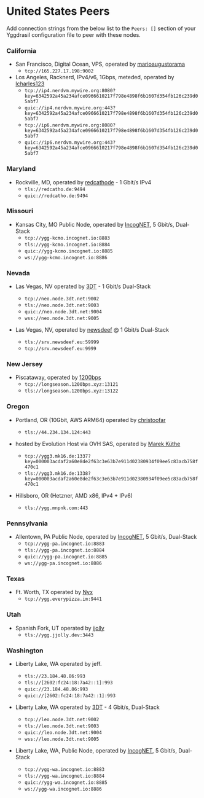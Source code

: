 # United States Peers

Add connection strings from the below list to the `Peers: []` section of your
Yggdrasil configuration file to peer with these nodes.

### California

* San Francisco, Digital Ocean, VPS, operated by [marioaugustorama](https://github.com/marioaugustorama)
  * `tcp://165.227.17.198:9002`
* Los Angeles, Racknerd, IPv4/v6, 1Gbps, meteded, operated by [lcharles123](https://github.com/lcharles123)
  * `tcp://ip4.nerdvm.mywire.org:8080?key=6342592a45a234afce0966610217f798e4898f6b1607d354fb126c239d05abf7`
  * `quic://ip4.nerdvm.mywire.org:443?key=6342592a45a234afce0966610217f798e4898f6b1607d354fb126c239d05abf7`
  * `tcp://ip6.nerdvm.mywire.org:8080?key=6342592a45a234afce0966610217f798e4898f6b1607d354fb126c239d05abf7`
  * `quic://ip6.nerdvm.mywire.org:443?key=6342592a45a234afce0966610217f798e4898f6b1607d354fb126c239d05abf7`

### Maryland

* Rockville, MD, operated by [redcathode](https://redcatho.de) - 1 Gbit/s IPv4
  * `tls://redcatho.de:9494`
  * `quic://redcatho.de:9494`

### Missouri

* Kansas City, MO Public Node, operated by [IncogNET](https://incognet.io/), 5 Gbit/s, Dual-Stack
  * `tcp://ygg-kcmo.incognet.io:8883`
  * `tls://ygg-kcmo.incognet.io:8884`
  * `quic://ygg-kcmo.incognet.io:8885`
  * `ws://ygg-kcmo.incognet.io:8886`

### Nevada

* Las Vegas, NV operated by [3DT](https://3dt.net) - 1 Gbit/s Dual-Stack
  * `tcp://neo.node.3dt.net:9002`
  * `tls://neo.node.3dt.net:9003`
  * `quic://neo.node.3dt.net:9004`
  * `wss://neo.node.3dt.net:9005`

* Las Vegas, NV, operated by [newsdeef](https://newsdeef.eu) @ 1 Gbit/s Dual-Stack
  * `tls://srv.newsdeef.eu:59999`
  * `tcp://srv.newsdeef.eu:9999`

### New Jersey

* Piscataway, operated by [1200bps](https://longseason.1200bps.xyz)
  * `tcp://longseason.1200bps.xyz:13121`
  * `tls://longseason.1200bps.xyz:13122`

### Oregon

* Portland, OR (10Gbit, AWS ARM64) operated by [christoofar](https://github.com/christoofar)
  * `tls://44.234.134.124:443`

* hosted by Evolution Host via OVH SAS, operated by [Marek Küthe](https://mk16.de/)
  * `tcp://ygg3.mk16.de:1337?key=000003acdaf2a60e8de2f63c3e63b7e911d02380934f09ee5c83acb758f470c1`
  * `tls://ygg3.mk16.de:1338?key=000003acdaf2a60e8de2f63c3e63b7e911d02380934f09ee5c83acb758f470c1`

* Hillsboro, OR (Hetzner, AMD x86, IPv4 + IPv6)
  * `tls://ygg.mnpnk.com:443`

### Pennsylvania

* Allentown, PA Public Node, operated by [IncogNET](https://incognet.io/), 5 Gbit/s, Dual-Stack
  * `tcp://ygg-pa.incognet.io:8883`
  * `tls://ygg-pa.incognet.io:8884`
  * `quic://ygg-pa.incognet.io:8885`
  * `ws://ygg-pa.incognet.io:8886`

### Texas

* Ft. Worth, TX operated by [Nyx](https://nyx.everypizza.im)
  * `tcp://ygg.everypizza.im:9441`

### Utah

* Spanish Fork, UT operated by [jjolly](https://github.com/jjolly)
  * `tls://ygg.jjolly.dev:3443`

### Washington

* Liberty Lake, WA operated by jeff.
  * `tls://23.184.48.86:993`
  * `tls://[2602:fc24:18:7a42::1]:993`
  * `quic://23.184.48.86:993`
  * `quic://[2602:fc24:18:7a42::1]:993`

* Liberty Lake, WA operated by [3DT](https://3dt.net) - 4 Gbit/s, Dual-Stack
  * `tcp://leo.node.3dt.net:9002`
  * `tls://leo.node.3dt.net:9003`
  * `quic://leo.node.3dt.net:9004`
  * `wss://leo.node.3dt.net:9005`

* Liberty Lake, WA, Public Node, operated by [IncogNET](https://incognet.io/), 5 Gbit/s, Dual-Stack
  * `tcp://ygg-wa.incognet.io:8883`
  * `tls://ygg-wa.incognet.io:8884`
  * `quic://ygg-wa.incognet.io:8885`
  * `ws://ygg-wa.incognet.io:8886`
